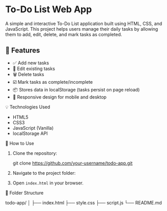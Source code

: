 # To-Do List Web App

A simple and interactive To-Do List application built using HTML, CSS, and JavaScript. This project helps users manage their daily tasks by allowing them to add, edit, delete, and mark tasks as completed.

## 🚀 Features

- ✅ Add new tasks
- 📝 Edit existing tasks
- 🗑️ Delete tasks
- ☑️ Mark tasks as complete/incomplete
- 📦 Stores data in localStorage (tasks persist on page reload)
- 📱 Responsive design for mobile and desktop

 💡 Technologies Used

- HTML5
- CSS3
- JavaScript (Vanilla)
- localStorage API

 🔧 How to Use

1. Clone the repository:

   git clone https://github.com/your-username/todo-app.git

2. Navigate to the project folder:

   
3. Open `index.html` in your browser.


 📁 Folder Structure


todo-app/
│
├── index.html
├── style.css
├── script.js
└── README.md

